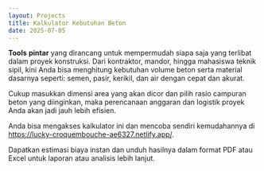 ```yaml
---
layout: Projects
title: Kalkulator Kebutuhan Beton
date: 2025-07-05
---
```

**Tools** **pintar** yang dirancang untuk mempermudah siapa saja yang terlibat dalam proyek konstruksi. Dari kontraktor, mandor, hingga mahasiswa teknik sipil, kini Anda bisa menghitung kebutuhan volume beton serta material dasarnya seperti:
semen, pasir, kerikil, dan air dengan cepat dan akurat. 

Cukup masukkan dimensi area yang akan dicor dan pilih rasio campuran beton yang diinginkan, maka perencanaan anggaran dan logistik proyek Anda akan jadi jauh lebih efisien. 

Anda bisa mengakses kalkulator ini dan mencoba sendiri kemudahannya di https://lucky-croquembouche-ae6327.netlify.app/. 

Dapatkan estimasi biaya instan dan unduh hasilnya dalam format PDF atau Excel untuk laporan atau analisis lebih lanjut.
